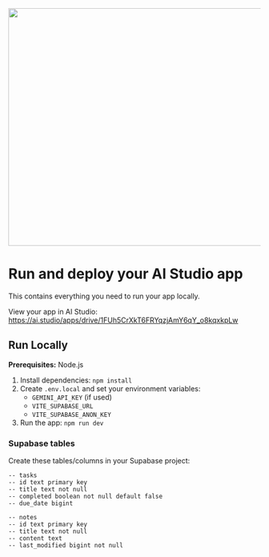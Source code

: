 <div align="center">
<img width="1200" height="475" alt="GHBanner" src="https://github.com/user-attachments/assets/0aa67016-6eaf-458a-adb2-6e31a0763ed6" />
</div>

# Run and deploy your AI Studio app

This contains everything you need to run your app locally.

View your app in AI Studio: https://ai.studio/apps/drive/1FUh5CrXkT6FRYqzjAmY6qY_o8kqxkpLw

## Run Locally

**Prerequisites:**  Node.js


1. Install dependencies:
   `npm install`
2. Create `.env.local` and set your environment variables:
   - `GEMINI_API_KEY` (if used)
   - `VITE_SUPABASE_URL`
   - `VITE_SUPABASE_ANON_KEY`
3. Run the app:
   `npm run dev`

### Supabase tables

Create these tables/columns in your Supabase project:

```
-- tasks
-- id text primary key
-- title text not null
-- completed boolean not null default false
-- due_date bigint

-- notes
-- id text primary key
-- title text not null
-- content text
-- last_modified bigint not null
```
